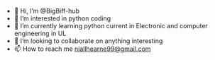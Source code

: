 - 👋 Hi, I’m @BigBiff-hub
- 👀 I’m interested in python coding 
- 🌱 I’m currently learning python current in Electronic and computer engineering in UL
- 💞️ I’m looking to collaborate on anything interesting 
- 📫 How to reach me niallhearne99@gmail.com

<!---
BigBiff-hub/BigBiff-hub is a ✨ special ✨ repository because its `README.md` (this file) appears on your GitHub profile.
You can click the Preview link to take a look at your changes.
--->
